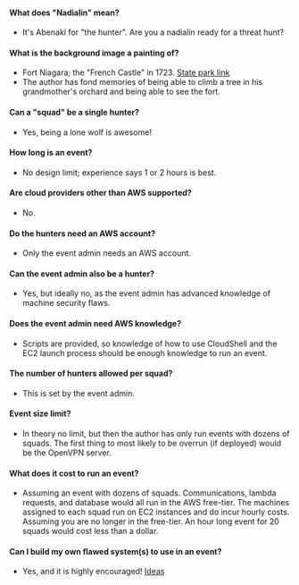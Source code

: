#### What does "Nadialin" mean?
- It's Abenaki for "the hunter".  Are you a nadialin ready for a threat hunt?
#### What is the background image a painting of?
- Fort Niagara; the "French Castle" in 1723.  [State park link](https://www.oldfortniagara.org/)  
- The author has fond memories of being able to climb a tree in his grandmother's orchard and being able to see the fort.
#### Can a "squad" be a single hunter?
- Yes, being a lone wolf is awesome!
#### How long is an event?
- No design limit; experience says 1 or 2 hours is best.
#### Are cloud providers other than AWS supported?
- No.
#### Do the hunters need an AWS account?
- Only the event admin needs an AWS account.
#### Can the event admin also be a hunter?
- Yes, but ideally no, as the event admin has advanced knowledge of machine security flaws.
#### Does the event admin need AWS knowledge?
- Scripts are provided, so knowledge of how to use CloudShell and the EC2 launch process should be enough knowledge to run an event.
#### The number of hunters allowed per squad?
- This is set by the event admin.
#### Event size limit?
- In theory no limit, but then the author has only run events with dozens of squads.  The first thing to most likely to be overrun (if deployed) would be the OpenVPN server.

#### What does it cost to run an event?
- Assuming an event with dozens of squads.  Communications, lambda requests, and database would all run in the AWS free-tier.  The machines assigned to each squad run on EC2 instances and do incur hourly costs.  Assuming you are no longer in the free-tier.  An hour long event for 20 squads would cost less than a dollar.
#### Can I build my own flawed system(s) to use in an event?
- Yes, and it is highly encouraged!  [Ideas](./backdoor_building.md)
